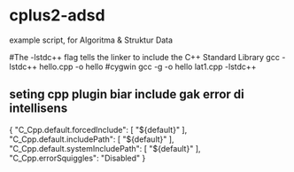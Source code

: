 # cplus2-adsd
example script, for Algoritma & Struktur Data

#The -lstdc++ flag tells the linker to include the C++ Standard Library
gcc -lstdc++ hello.cpp -o hello
#cygwin
gcc -g -o hello lat1.cpp -lstdc++

## seting cpp plugin biar include gak error di intellisens
{
    "C_Cpp.default.forcedInclude": [
        "${default}"
    ],
    "C_Cpp.default.includePath": [
        "${default}"
    ],
    "C_Cpp.default.systemIncludePath": [
        "${default}"
    ],
    "C_Cpp.errorSquiggles": "Disabled"
}

